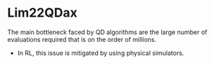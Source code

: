 # Lim22QDax

The main bottleneck faced by QD algorithms are the large number of evaluations
required that is on the order of millions.
- In RL, this issue is mitigated by using physical simulators.
